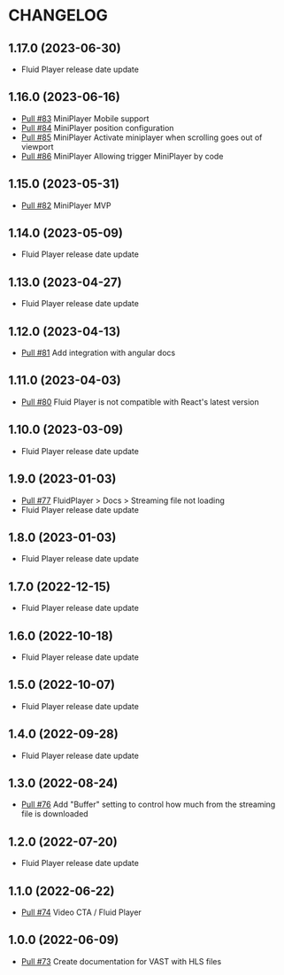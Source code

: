 # CHANGELOG

## 1.17.0 (2023-06-30)
* Fluid Player release date update

## 1.16.0 (2023-06-16)
* [Pull #83](https://github.com/fluid-player/fluid-player-docs/pull/83) MiniPlayer Mobile support
* [Pull #84](https://github.com/fluid-player/fluid-player-docs/pull/84) MiniPlayer position configuration
* [Pull #85](https://github.com/fluid-player/fluid-player-docs/pull/85) MiniPlayer Activate miniplayer when scrolling goes out of viewport
* [Pull #86](https://github.com/fluid-player/fluid-player-docs/pull/86) MiniPlayer Allowing trigger MiniPlayer by code

## 1.15.0 (2023-05-31)
* [Pull #82](https://github.com/fluid-player/fluid-player-docs/pull/82) MiniPlayer MVP

## 1.14.0 (2023-05-09)
* Fluid Player release date update

## 1.13.0 (2023-04-27)
* Fluid Player release date update

## 1.12.0 (2023-04-13)
* [Pull #81](https://github.com/fluid-player/fluid-player-docs/pull/81) Add integration with angular docs

## 1.11.0 (2023-04-03)
* [Pull #80](https://github.com/fluid-player/fluid-player-docs/pull/80) Fluid Player is not compatible with React's latest version

## 1.10.0 (2023-03-09)
* Fluid Player release date update

## 1.9.0 (2023-01-03)
* [Pull #77](https://github.com/fluid-player/fluid-player-docs/pull/77) FluidPlayer > Docs > Streaming file not loading
* Fluid Player release date update

## 1.8.0 (2023-01-03)
* Fluid Player release date update

## 1.7.0 (2022-12-15)
* Fluid Player release date update

## 1.6.0 (2022-10-18)
* Fluid Player release date update

## 1.5.0 (2022-10-07)
* Fluid Player release date update

## 1.4.0 (2022-09-28)
* Fluid Player release date update

## 1.3.0 (2022-08-24)
* [Pull #76](https://github.com/fluid-player/fluid-player-docs/pull/76) Add "Buffer" setting to control how much from the streaming file is downloaded

## 1.2.0 (2022-07-20)
* Fluid Player release date update

## 1.1.0 (2022-06-22)
* [Pull #74](https://github.com/fluid-player/fluid-player-docs/pull/74) Video CTA / Fluid Player

## 1.0.0 (2022-06-09)
* [Pull #73](https://github.com/fluid-player/fluid-player-docs/pull/73) Create documentation for VAST with HLS files
